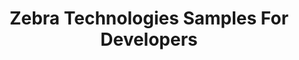 ---
publish: false
title: Zebra Technologies Samples For Developers
layout: list-products.html
products:
  - title: EMDK For Android
    description: Java sample projects using EMDK API's, Data Capture, Profile Manager, etc.
    url: samples/emdk-for-android/4-0
    image: samples/emdk-for-android/1.png
    versions:
      - url: samples/emdk-for-android/4-0
        menu: "4.0"
      - url: samples/emdk-for-android/3-1
        menu: "3.1"
  - title: EMDK For Xamarin
    description: C# Xamarin sample projects using EMDK API's, Data Capture, Profile Manager, etc.
    url: samples/emdk-for-xamarin/1-0
    image: samples/emdk-for-xamarin/1.jpg
    versions:
      - url: samples/emdk-for-xamarin/1-0
        menu: "1.0"

---